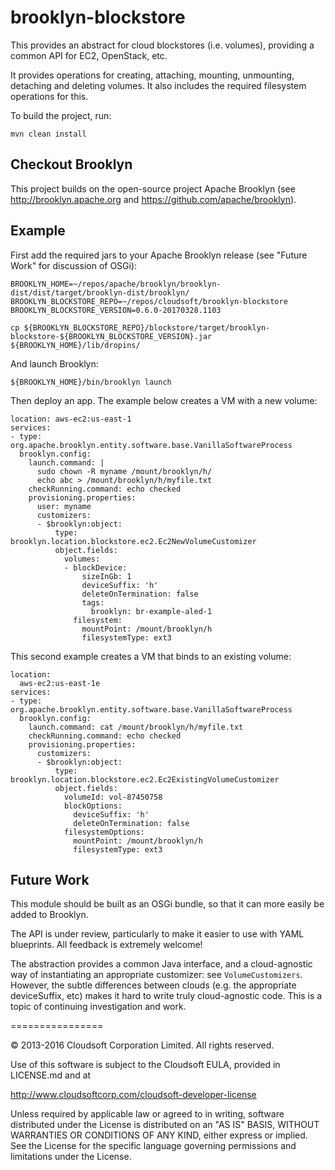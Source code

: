 brooklyn-blockstore
===================

This provides an abstract for cloud blockstores (i.e. volumes), providing a common API for EC2, 
OpenStack, etc.

It provides operations for creating, attaching, mounting, unmounting, detaching and deleting 
volumes. It also includes the required filesystem operations for this.

To build the project, run:

    mvn clean install


## Checkout Brooklyn

This project builds on the open-source project Apache Brooklyn (see 
http://brooklyn.apache.org and https://github.com/apache/brooklyn).


## Example

First add the required jars to your Apache Brooklyn release (see "Future Work" for discussion 
of OSGi): 

    BROOKLYN_HOME=~/repos/apache/brooklyn/brooklyn-dist/dist/target/brooklyn-dist/brooklyn/
    BROOKLYN_BLOCKSTORE_REPO=~/repos/cloudsoft/brooklyn-blockstore
    BROOKLYN_BLOCKSTORE_VERSION=0.6.0-20170328.1103
    
    cp ${BROOKLYN_BLOCKSTORE_REPO}/blockstore/target/brooklyn-blockstore-${BROOKLYN_BLOCKSTORE_VERSION}.jar ${BROOKLYN_HOME}/lib/dropins/

And launch Brooklyn:

    ${BROOKLYN_HOME}/bin/brooklyn launch

Then deploy an app. The example below creates a VM with a new volume:

    location: aws-ec2:us-east-1
    services:
    - type: org.apache.brooklyn.entity.software.base.VanillaSoftwareProcess
      brooklyn.config:
        launch.command: |
          sudo chown -R myname /mount/brooklyn/h/
          echo abc > /mount/brooklyn/h/myfile.txt
        checkRunning.command: echo checked
        provisioning.properties:
          user: myname
          customizers:
          - $brooklyn:object:
              type: brooklyn.location.blockstore.ec2.Ec2NewVolumeCustomizer
              object.fields:
                volumes:
                - blockDevice:
                    sizeInGb: 1
                    deviceSuffix: 'h'
                    deleteOnTermination: false
                    tags:
                      brooklyn: br-example-aled-1
                  filesystem:
                    mountPoint: /mount/brooklyn/h
                    filesystemType: ext3

This second example creates a VM that binds to an existing volume:

    location:
      aws-ec2:us-east-1e
    services:
    - type: org.apache.brooklyn.entity.software.base.VanillaSoftwareProcess
      brooklyn.config:
        launch.command: cat /mount/brooklyn/h/myfile.txt
        checkRunning.command: echo checked
        provisioning.properties:
          customizers:
          - $brooklyn:object:
              type: brooklyn.location.blockstore.ec2.Ec2ExistingVolumeCustomizer
              object.fields:
                volumeId: vol-87450758
                blockOptions:
                  deviceSuffix: 'h'
                  deleteOnTermination: false
                filesystemOptions:
                  mountPoint: /mount/brooklyn/h
                  filesystemType: ext3


## Future Work

This module should be built as an OSGi bundle, so that it can more easily be added to Brooklyn.

The API is under review, particularly to make it easier to use with YAML blueprints.
All feedback is extremely welcome!

The abstraction provides a common Java interface, and a cloud-agnostic way of instantiating 
an appropriate customizer: see `VolumeCustomizers`. However, the subtle differences between
clouds (e.g. the appropriate deviceSuffix, etc) makes it hard to write truly cloud-agnostic
code. This is a topic of continuing investigation and work. 


================

&copy; 2013-2016 Cloudsoft Corporation Limited. All rights reserved.

Use of this software is subject to the Cloudsoft EULA, provided in LICENSE.md and at 

http://www.cloudsoftcorp.com/cloudsoft-developer-license

Unless required by applicable law or agreed to in writing, software distributed under the License is distributed on an "AS IS" BASIS, WITHOUT WARRANTIES OR CONDITIONS OF ANY KIND, either express or implied. See the License for the specific language governing permissions and limitations under the License.
